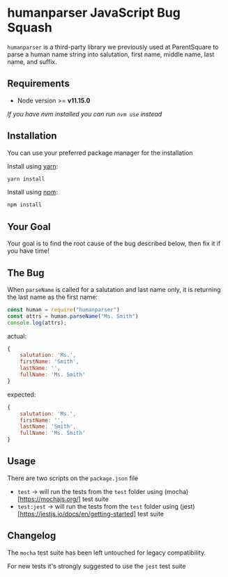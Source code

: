 humanparser JavaScript Bug Squash
=========

`humanparser` is a third-party library we previously used at ParentSquare to parse a human name string into salutation, first name, middle name, last name, and suffix.

## Requirements

* Node version >= **v11.15.0**

_If you have nvm installed you can run `nvm use` instead_

## Installation

You can use your preferred package manager for the installation

Install using [yarn](https://classic.yarnpkg.com/en/docs/install#mac-stable):

```bash
yarn install
```

Install using [npm](https://www.npmjs.com/get-npm):

```bash
npm install
```

## Your Goal
Your goal is to find the root cause of the bug described below, then fix it if you have time!

## The Bug
When `parseName` is called for a salutation and last name only, it is returning the last name as the first name:

```javascript
const human = require("humanparser")
const attrs = human.parseName("Ms. Smith")
console.log(attrs);
```

actual:

```javascript
{ 
    salutation: 'Ms.',
    firstName: 'Smith',
    lastName: '',
    fullName: 'Ms. Smith'
}
```

expected:

```javascript
{ 
    salutation: 'Ms.',
    firstName: '',
    lastName: 'Smith',
    fullName: 'Ms. Smith'
}
```

## Usage

There are two scripts on the `package.json` file

* `test` -> will run the tests from the `test` folder using (mocha)[https://mochajs.org/] test suite
* `test:jest` -> will run the tests from the `test` folder using (jest)[https://jestjs.io/docs/en/getting-started] test suite


## Changelog

The `mocha` test suite has been left untouched for legacy compatibility.

For new tests it's strongly suggested to use the `jest` test suite
